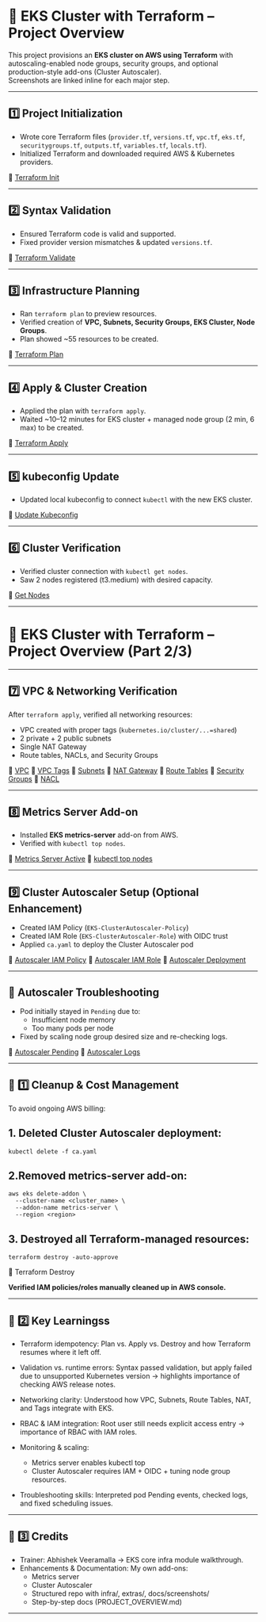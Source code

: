 # 🚀 EKS Cluster with Terraform – Project Overview

This project provisions an **EKS cluster on AWS using Terraform** with autoscaling-enabled node groups, security groups, and optional production-style add-ons (Cluster Autoscaler).  
Screenshots are linked inline for each major step.

---

## 1️⃣ Project Initialization

- Wrote core Terraform files (`provider.tf`, `versions.tf`, `vpc.tf`, `eks.tf`, `securitygroups.tf`, `outputs.tf`, `variables.tf`, `locals.tf`).
- Initialized Terraform and downloaded required AWS & Kubernetes providers.

📸 [Terraform Init](/docs/screenshots/init.png)

---

## 2️⃣ Syntax Validation

- Ensured Terraform code is valid and supported.
- Fixed provider version mismatches & updated `versions.tf`.

📸 [Terraform Validate](/docs/screenshots/validate.png)

---

## 3️⃣ Infrastructure Planning

- Ran `terraform plan` to preview resources.
- Verified creation of **VPC, Subnets, Security Groups, EKS Cluster, Node Groups**.
- Plan showed ~55 resources to be created.

📸 [Terraform Plan](docs/screenshots/plan.png)

---

## 4️⃣ Apply & Cluster Creation

- Applied the plan with `terraform apply`.
- Waited ~10–12 minutes for EKS cluster + managed node group (2 min, 6 max) to be created.

📸 [Terraform Apply](/docs/screenshots/apply.png)

---

## 5️⃣ kubeconfig Update

- Updated local kubeconfig to connect `kubectl` with the new EKS cluster.

📸 [Update Kubeconfig](/docs/screenshots/update-kubeconfig.png)

---

## 6️⃣ Cluster Verification

- Verified cluster connection with `kubectl get nodes`.
- Saw 2 nodes registered (t3.medium) with desired capacity.

📸 [Get Nodes](/docs/screenshots/get-nodes.png)

---
# 🚀 EKS Cluster with Terraform – Project Overview (Part 2/3)

---

## 7️⃣ VPC & Networking Verification

After `terraform apply`, verified all networking resources:

- VPC created with proper tags (`kubernetes.io/cluster/...=shared`)
- 2 private + 2 public subnets
- Single NAT Gateway
- Route tables, NACLs, and Security Groups

📸 [VPC](/docs/screenshots/shubhxt-eks-vpc.png)
📸 [VPC Tags](/docs/screenshots/shubhxt-eks-vpc-tags.png) 
📸 [Subnets](/docs/screenshots/subnets-vpc.png) 
📸 [NAT Gateway](/docs/screenshots/nat-gateway-vpc.png) 
📸 [Route Tables](/docs/screenshots/route-tables-vpc.png) 
📸 [Security Groups](/docs/screenshots/security-groups-vpc.png) 
📸 [NACL](/docs/screenshots/nacl-vpc.png)

---

## 8️⃣ Metrics Server Add-on

- Installed **EKS metrics-server** add-on from AWS.
- Verified with `kubectl top nodes`.

📸 [Metrics Server Active](/docs/screenshots/metrics-server.png) 
📸 [kubectl top nodes](/docs/screenshots/kubectl-top-nodes.png)

---

## 9️⃣ Cluster Autoscaler Setup (Optional Enhancement)

- Created IAM Policy (`EKS-ClusterAutoscaler-Policy`) 
- Created IAM Role (`EKS-ClusterAutoscaler-Role`) with OIDC trust 
- Applied `ca.yaml` to deploy the Cluster Autoscaler pod

📸 [Autoscaler IAM Policy](/docs/screenshots/ca-policy.png)
📸 [Autoscaler IAM Role](/docs/screenshots/ca-trust.png)
📸 [Autoscaler Deployment](/docs/screenshots/ca-deploy.png)

---

## 🔧 Autoscaler Troubleshooting

- Pod initially stayed in `Pending` due to:
  - Insufficient node memory
  - Too many pods per node
- Fixed by scaling node group desired size and re-checking logs.

📸 [Autoscaler Pending](../docs/screenshots/ca-pending.png) 
📸 [Autoscaler Logs](../docs/screenshots/ca-logs.png)

---

## 🔄 1️⃣ Cleanup & Cost Management

To avoid ongoing AWS billing:

## 1. Deleted Cluster Autoscaler deployment:
```
kubectl delete -f ca.yaml
```
## 2.Removed metrics-server add-on:
```
aws eks delete-addon \
  --cluster-name <cluster_name> \
  --addon-name metrics-server \
  --region <region>
```
## 3. Destroyed all Terraform-managed resources:
```
terraform destroy -auto-approve
```
📸 Terraform Destroy


**Verified IAM policies/roles manually cleaned up in AWS console.**

---

## 📝 2️⃣ Key Learningss

- Terraform idempotency:
Plan vs. Apply vs. Destroy and how Terraform resumes where it left off.

- Validation vs. runtime errors:
Syntax passed validation, but apply failed due to unsupported Kubernetes version → highlights importance of checking AWS release notes.

- Networking clarity:
Understood how VPC, Subnets, Route Tables, NAT, and Tags integrate with EKS.

- RBAC & IAM integration:
Root user still needs explicit access entry → importance of RBAC with IAM roles.

- Monitoring & scaling:

	- Metrics server enables kubectl top
	- Cluster Autoscaler requires IAM + OIDC + tuning node group resources.

- Troubleshooting skills:
Interpreted pod Pending events, checked logs, and fixed scheduling issues.

--- 

## 🙌 3️⃣ Credits
- Trainer: Abhishek Veeramalla → EKS core infra module walkthrough.
- Enhancements & Documentation: My own add-ons:
	- Metrics server
	- Cluster Autoscaler
	- Structured repo with infra/, extras/, docs/screenshots/
	- Step-by-step docs (PROJECT_OVERVIEW.md)

---
